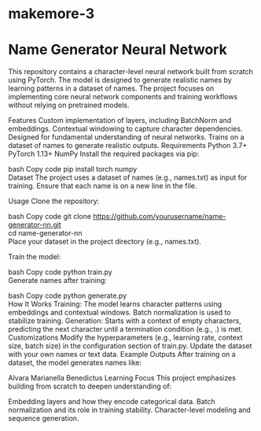 # makemore-3

# Name Generator Neural Network
This repository contains a character-level neural network built from scratch using PyTorch. The model is designed to generate realistic names by learning patterns in a dataset of names. The project focuses on implementing core neural network components and training workflows without relying on pretrained models.

Features
Custom implementation of layers, including BatchNorm and embeddings.
Contextual windowing to capture character dependencies.
Designed for fundamental understanding of neural networks.
Trains on a dataset of names to generate realistic outputs.
Requirements
Python 3.7+
PyTorch 1.13+
NumPy
Install the required packages via pip:

bash
Copy code
pip install torch numpy  
Dataset
The project uses a dataset of names (e.g., names.txt) as input for training. Ensure that each name is on a new line in the file.

Usage
Clone the repository:

bash
Copy code
git clone https://github.com/yourusername/name-generator-nn.git  
cd name-generator-nn  
Place your dataset in the project directory (e.g., names.txt).

Train the model:

bash
Copy code
python train.py  
Generate names after training:

bash
Copy code
python generate.py  
How It Works
Training: The model learns character patterns using embeddings and contextual windows. Batch normalization is used to stabilize training.
Generation: Starts with a context of empty characters, predicting the next character until a termination condition (e.g., .) is met.
Customizations
Modify the hyperparameters (e.g., learning rate, context size, batch size) in the configuration section of train.py.
Update the dataset with your own names or text data.
Example Outputs
After training on a dataset, the model generates names like:

Alvara
Marianella
Benedictus
Learning Focus
This project emphasizes building from scratch to deepen understanding of:

Embedding layers and how they encode categorical data.
Batch normalization and its role in training stability.
Character-level modeling and sequence generation.
